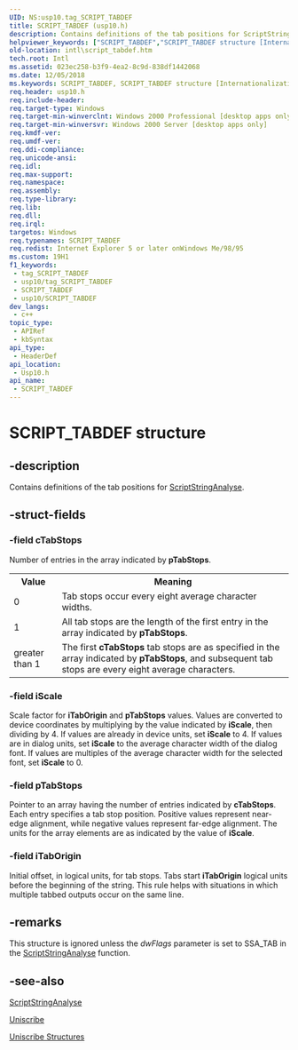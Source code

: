```yaml
---
UID: NS:usp10.tag_SCRIPT_TABDEF
title: SCRIPT_TABDEF (usp10.h)
description: Contains definitions of the tab positions for ScriptStringAnalyse.
helpviewer_keywords: ["SCRIPT_TABDEF","SCRIPT_TABDEF structure [Internationalization for Windows Applications]","_win32_SCRIPT_TABDEF_str","intl.script_tabdef","usp10/SCRIPT_TABDEF"]
old-location: intl\script_tabdef.htm
tech.root: Intl
ms.assetid: 023ec258-b3f9-4ea2-8c9d-838df1442068
ms.date: 12/05/2018
ms.keywords: SCRIPT_TABDEF, SCRIPT_TABDEF structure [Internationalization for Windows Applications], _win32_SCRIPT_TABDEF_str, intl.script_tabdef, usp10/SCRIPT_TABDEF
req.header: usp10.h
req.include-header: 
req.target-type: Windows
req.target-min-winverclnt: Windows 2000 Professional [desktop apps only]
req.target-min-winversvr: Windows 2000 Server [desktop apps only]
req.kmdf-ver: 
req.umdf-ver: 
req.ddi-compliance: 
req.unicode-ansi: 
req.idl: 
req.max-support: 
req.namespace: 
req.assembly: 
req.type-library: 
req.lib: 
req.dll: 
req.irql: 
targetos: Windows
req.typenames: SCRIPT_TABDEF
req.redist: Internet Explorer 5 or later onWindows Me/98/95
ms.custom: 19H1
f1_keywords:
 - tag_SCRIPT_TABDEF
 - usp10/tag_SCRIPT_TABDEF
 - SCRIPT_TABDEF
 - usp10/SCRIPT_TABDEF
dev_langs:
 - c++
topic_type:
 - APIRef
 - kbSyntax
api_type:
 - HeaderDef
api_location:
 - Usp10.h
api_name:
 - SCRIPT_TABDEF
---
```


# SCRIPT_TABDEF structure


## -description

Contains definitions of the tab positions for <a href="/windows/desktop/api/usp10/nf-usp10-scriptstringanalyse">ScriptStringAnalyse</a>.

## -struct-fields

### -field cTabStops

Number of entries in the array indicated by <b>pTabStops</b>.

<table>
<tr>
<th>Value</th>
<th>Meaning</th>
</tr>
<tr>
<td>0</td>
<td>Tab stops occur every eight average character widths.</td>
</tr>
<tr>
<td>1</td>
<td>All tab stops are the length of the first entry in the array indicated by <b>pTabStops</b>.</td>
</tr>
<tr>
<td>greater than 1</td>
<td>The first <b>cTabStops</b> tab stops are as specified in the array indicated by <b>pTabStops</b>, and subsequent tab stops are every eight average characters.</td>
</tr>
</table>

### -field iScale

Scale factor for <b>iTabOrigin</b> and <b>pTabStops</b> values. Values are converted to device coordinates by multiplying by the value indicated by <b>iScale</b>, then dividing by 4. If values are already in device units, set <b>iScale</b> to 4. If values are in dialog units, set <b>iScale</b> to the average character width of the dialog font. If values are multiples of the average character width for the selected font, set <b>iScale</b> to 0.

### -field pTabStops

Pointer to an array having the number of entries indicated by <b>cTabStops</b>. Each entry specifies a tab stop position. Positive values represent near-edge alignment, while negative values represent far-edge alignment. The units for the array elements are as indicated by the value of <b>iScale</b>.

### -field iTabOrigin

Initial offset, in logical units, for tab stops. Tabs start <b>iTabOrigin</b> logical units before the beginning of the string. This rule helps with situations in which multiple tabbed outputs occur on the same line.

## -remarks

This structure is ignored unless the <i>dwFlags</i> parameter is set to SSA_TAB in the       <a href="/windows/desktop/api/usp10/nf-usp10-scriptstringanalyse">ScriptStringAnalyse</a> function.

## -see-also

<a href="/windows/desktop/api/usp10/nf-usp10-scriptstringanalyse">ScriptStringAnalyse</a>



<a href="/windows/desktop/Intl/uniscribe">Uniscribe</a>



<a href="/windows/desktop/Intl/uniscribe-structures">Uniscribe Structures</a>